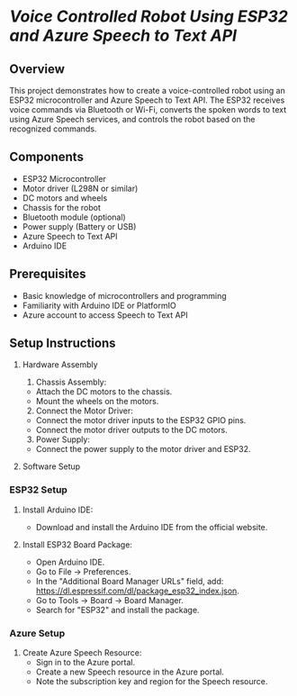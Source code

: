 # *Voice Controlled Robot Using ESP32 and Azure Speech to Text API*
## Overview
This project demonstrates how to create a voice-controlled robot using an ESP32 microcontroller and Azure Speech to Text API. The ESP32 receives voice commands via Bluetooth or Wi-Fi, converts the spoken words to text using Azure Speech services, and controls the robot based on the recognized commands.

## Components
- ESP32 Microcontroller
- Motor driver (L298N or similar)
- DC motors and wheels
- Chassis for the robot
- Bluetooth module (optional)
- Power supply (Battery or USB)
- Azure Speech to Text API
- Arduino IDE 

## Prerequisites
- Basic knowledge of microcontrollers and programming
- Familiarity with Arduino IDE or PlatformIO
- Azure account to access Speech to Text API

## Setup Instructions
1. Hardware Assembly
    1. Chassis Assembly:

    - Attach the DC motors to the chassis.
    - Mount the wheels on the motors.

    2. Connect the Motor Driver:

    - Connect the motor driver inputs to the ESP32 GPIO pins.
    - Connect the motor driver outputs to the DC motors.

    3. Power Supply:
    - Connect the power supply to the motor driver and ESP32.

2. Software Setup
### ESP32 Setup
1. Install Arduino IDE:

    - Download and install the Arduino IDE from the official website.

2. Install ESP32 Board Package:

    - Open Arduino IDE.
    - Go to File -> Preferences.
    - In the "Additional Board Manager URLs" field, add: https://dl.espressif.com/dl/package_esp32_index.json.
    - Go to Tools -> Board -> Board Manager.
    - Search for "ESP32" and install the package.

### Azure Setup
1. Create Azure Speech Resource:
    - Sign in to the Azure portal.
    - Create a new Speech resource in the Azure portal.
    - Note the subscription key and region for the Speech resource.